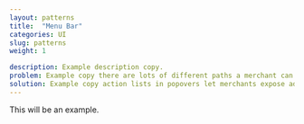 ```yaml
---
layout: patterns
title:  "Menu Bar"
categories: UI
slug: patterns
weight: 1

description: Example description copy.
problem: Example copy there are lots of different paths a merchant can take. Listing them all out in the interface would make the experience feel overwhelming and cluttered.
solution: Example copy action lists in popovers let merchants expose additional information and actions when they’re ready to explore them.
---
```


This will be an example.
